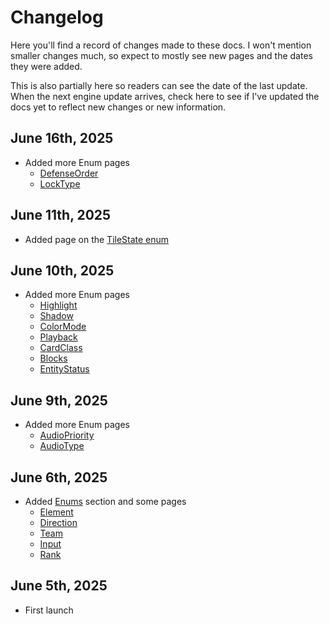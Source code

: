 # Changelog

Here you'll find a record of changes made to these docs. I won't mention smaller changes 
much, so expect to mostly see new pages and the dates they were added.

This is also partially here so readers can see the date of the last update. When the 
next engine update arrives, check here to see if I've updated the docs yet to reflect 
new changes or new information.


## June 16th, 2025
* Added more Enum pages
    - [DefenseOrder](./onb_overview/enums/defenseorder.md)
    - [LockType](./onb_overview/enums/locktype.md)

## June 11th, 2025
* Added page on the [TileState enum](./onb_overview/enums/tilestate.md)

## June 10th, 2025
* Added more Enum pages
    - [Highlight](./onb_overview/enums/highlight.md)
    - [Shadow](./onb_overview/enums/shadow.md)
    - [ColorMode](./onb_overview/enums/colormode.md)
    - [Playback](./onb_overview/enums/playback.md)
    - [CardClass](./onb_overview/enums/cardclass.md)
    - [Blocks](./onb_overview/enums/blocks.md)
    - [EntityStatus](./onb_overview/enums/entitystatus.md)

## June 9th, 2025
* Added more Enum pages
    - [AudioPriority](./onb_overview/enums/audiopriority.md)
    - [AudioType](./onb_overview/enums/audiotype.md)

## June 6th, 2025
* Added [Enums](./onb_overview/enums/index.md) section and some pages
    - [Element](./onb_overview/enums/element.md)
    - [Direction](./onb_overview/enums/direction.md)
    - [Team](./onb_overview/enums/team.md)
    - [Input](./onb_overview/enums/input.md)
    - [Rank](./onb_overview/enums/rank.md)

## June 5th, 2025
* First launch